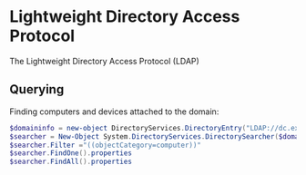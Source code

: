 # Lightweight Directory Access Protocol

The Lightweight Directory Access Protocol \(LDAP\)

## Querying

Finding computers and devices attached to the domain:

```powershell
$domaininfo = new-object DirectoryServices.DirectoryEntry("LDAP://dc.example.local/OU=People,DC=example,DC=local","DOMAIN\LDAPUser","pass123")
$searcher = New-Object System.DirectoryServices.DirectorySearcher($domaininfo)  
$searcher.Filter ="((objectCategory=computer))" 
$searcher.FindOne().properties
$searcher.FindAll().properties
```



